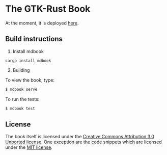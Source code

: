 # The GTK-Rust Book

At the moment, it is deployed [here](https://hofer-julian.pages.gitlab.gnome.org/gtk-rs-book).


## Build instructions

1. Install mdbook

```
cargo install mdbook
```

2. Building

To view the book, type:

```bash
$ mdbook serve
```


To run the tests:

```bash
$ mdbook test
```

## License

The book itself is licensed under the [Creative Commons Attribution 3.0 Unported license](https://creativecommons.org/licenses/by/3.0/).
One exception are the code snippets which are licensed under the [MIT license](LICENSE.md).